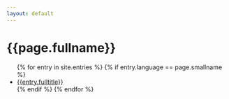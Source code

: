 ```yaml
---
layout: default
---
```

<h1>{{page.fullname}}</h1>
<ul>
    {% for entry in site.entries %}
        {% if entry.language == page.smallname %}
            <li><a href="{{entry.url}}">{{entry.fulltitle}}</a></li>
        {% endif %}
    {% endfor %}
</ul>